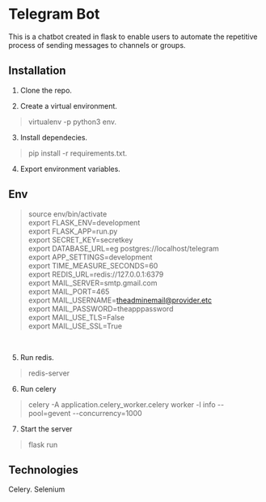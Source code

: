 # Telegram Bot

This is a chatbot created in flask to enable users to automate the repetitive process of sending messages to channels or groups.

## Installation
1. Clone the repo.

2. Create a virtual environment.

> virtualenv -p python3 env.

3. Install dependecies.
> pip install -r requirements.txt.

4. Export environment variables. 

## Env 

> source env/bin/activate <br>
> export FLASK_ENV=development <br>
> export FLASK_APP=run.py <br>
> export SECRET_KEY=secretkey <br>
> export DATABASE_URL=eg postgres://localhost/telegram <br>
> export APP_SETTINGS=development <br>
> export TIME_MEASURE_SECONDS=60 <br>
> export REDIS_URL=redis://127.0.0.1:6379 <br>
> export MAIL_SERVER=smtp.gmail.com <br>
> export MAIL_PORT=465 <br>
> export MAIL_USERNAME=theadminemail@provider.etc <br>
> export MAIL_PASSWORD=theapppassword <br>
> export MAIL_USE_TLS=False <br>
> export MAIL_USE_SSL=True <br>
<br>

5. Run redis.

> redis-server   

6. Run celery <br>
  
> celery -A application.celery_worker.celery worker -l info --pool=gevent --concurrency=1000 <br>

7. Start the server <br>
  
> flask run <br>
    
 ## Technologies
Celery.
Selenium
